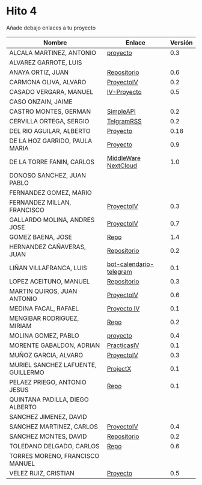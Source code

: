 # Hito 4

Añade debajo enlaces a tu proyecto

| Nombre | Enlace | Versión |
|--------|--------|---------|
| ALCALA MARTINEZ, ANTONIO |[proyecto](https://github.com/AntonioAlcM/tfg_ugr) |0.3|
| ALVAREZ GARROTE, LUIS | | |
| ANAYA ORTIZ, JUAN| [Repositorio](https://github.com/JaoChaos/Bot_Telegram) |0.6|
| CARMONA OLIVA, ALVARO|[ProyectoIV](https://github.com/alvarocarmona6/ProyectoIV) |0.2 |
| CASADO VERGARA, MANUEL| [IV-Proyecto](https://github.com/cvlolo/IV-Proyecto) | 0.5 |
| CASO ONZAIN, JAIME| | |
| CASTRO MONTES, GERMAN|[SimpleAPI](https://github.com/patamimbre/IV_Proyecto) |0.2 |
| CERVILLA ORTEGA, SERGIO| [TelgramRSS](https://github.com/Cerv1/IV-Project) | 0.2 |
| DEL RIO AGUILAR, ALBERTO| [Proyecto](https://github.com/berbus/proyectoIV) | 0.18 |
| DE LA HOZ GARRIDO, PAULA MARIA| [Proyecto](https://github.com/terceranexus6/copylazyjacker)| 0.9 |
| DE LA TORRE FANIN, CARLOS| [MiddleWare NextCloud](https://github.com/elsudano/MiddleWare_NextCloud) | 1.0 |
| DONOSO SANCHEZ, JUAN PABLO| | |
| FERNANDEZ GOMEZ, MARIO| | |
| FERNANDEZ MILLAN, FRANCISCO| [ProyectoIV](https://github.com/franfermi/Infraestructura-Virtual_IV) | 0.3 |
| GALLARDO MOLINA, ANDRES JOSE| [ProyectoIV](https://github.com/Maverick94/IV_Proyecto)| 0.7 |
| GOMEZ BAENA, JOSE| [Repo](https://github.com/josegob/IV-Proyecto) | 1.4 |
| HERNANDEZ CAÑAVERAS, JUAN|[Repositorio](https://github.com/MagicJHC10/Proyecto-IV) |0.2|
| LIÑAN VILLAFRANCA, LUIS|[bot-calendario-telegram](https://github.com/lulivi/bot-calendario-telegram)|0.1|
| LOPEZ ACEITUNO, MANUEL| [Repositorio](https://github.com/manuellopez92/ProyectoIV) | 0.3 |
| MARTIN QUIROS, JUAN ANTONIO|[ProyectoIV](https://github.com/marquirj/ProyectoSkull)|0.6|
| MEDINA FACAL, RAFAEL| [Proyecto IV](https://github.com/Medfac9/Proyecto_IV) | 0.1 |
| MENGIBAR RODRIGUEZ, MIRIAM|[Repo](https://github.com/mirismr/proyectoIV17-18) | 0.2 |
| MOLINA GOMEZ, PABLO|[proyecto](https://github.com/pmolinag/proyecto)|0.4|
| MORENTE GABALDON, ADRIAN| [PracticasIV](https://github.com/adrianmorente/PracticasIV) | 0.1 |
| MUÑOZ GARCIA, ALVARO|[ProyectoIV](https://github.com/alvaromgs/proyectoIV-1718)|0.3|
| MURIEL SANCHEZ LAFUENTE, GUILLERMO| [ProjectX](https://github.com/guillesiesta/ProjectX) | 0.1 |
| PELAEZ PRIEGO, ANTONIO JESUS|[Repo](https://github.com/ajpelaez/IV-Proyecto)|0.1|
| QUINTANA PADILLA, DIEGO ALBERTO| | |
| SANCHEZ JIMENEZ, DAVID| | |
| SANCHEZ MARTINEZ, CARLOS | [ProyectoIV](https://github.com/CharlySM/Proyecto-IV) | 0.4 |
| SANCHEZ MONTES, DAVID| [Repositorio](https://github.com/Anixo/ProyectoIV) | 0.2 |
| TOLEDANO DELGADO, CARLOS| [Repo](https://github.com/carlillostole/proyectoIV17-18) | 0.6 |
| TORRES MORENO, FRANCISCO MANUEL| | |
| VELEZ RUIZ, CRISTIAN| [Proyecto](https://github.com/ainokila/ProyectoIV) | 0.5|
